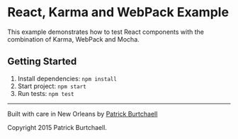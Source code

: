 # React, Karma and WebPack Example

This example demonstrates how to test React components with the combination of Karma, WebPack and Mocha.

## Getting Started

1. Install dependencies: `npm install`
2. Start project: `npm start`
3. Run tests: `npm test`

---
Built with care in New Orleans by [Patrick Burtchaell](https://twitter.com/pburtchaell)

Copyright 2015 Patrick Burtchaell.
